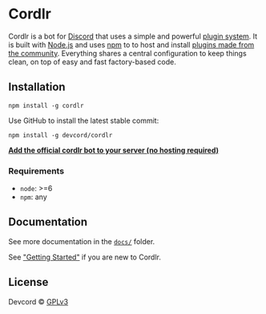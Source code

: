 # Cordlr

Cordlr is a bot for [Discord](https://discordapp.com/) that uses a simple and powerful [plugin system](docs/plugins.md).  It is built with [Node.js](https://nodejs.org/) and uses [npm](https://www.npmjs.com/) to to host and install [plugins made from the community](https://www.npmjs.com/browse/keyword/cordlr).  Everything shares a central configuration to keep things clean, on top of easy and fast factory-based code.

## Installation
```
npm install -g cordlr
```
Use GitHub to install the latest stable commit:
```
npm install -g devcord/cordlr
```

[**Add the official cordlr bot to your server (no hosting required)**](https://discordapp.com/oauth2/authorize?client_id=223165778357256194&scope=bot&permissions=0x00000008)

### Requirements
 - `node`: >=6
 - `npm`: any

## Documentation

See more documentation in the [`docs/`](docs/) folder.

See ["Getting Started"](docs/getting-started.md) if you are new to Cordlr.

## License
Devcord © [GPLv3](LICENSE)
